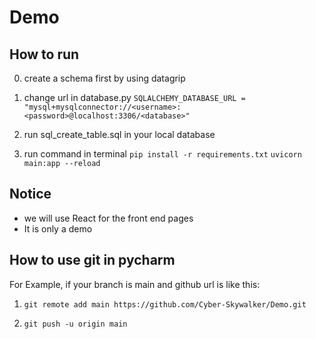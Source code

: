 # Demo

## How to run

0. create a schema first by using datagrip

1. change url in database.py
`SQLALCHEMY_DATABASE_URL = "mysql+mysqlconnector://<username>:<password>@localhost:3306/<database>"`

2. run sql_create_table.sql in your local database

3. run command in terminal
`pip install -r requirements.txt`
`uvicorn main:app --reload`

## Notice

- we will use React for the front end pages
- It is only a demo

## How to use git in pycharm

For Example, if your branch is main and github url is like this:

1. `git remote add main https://github.com/Cyber-Skywalker/Demo.git`

2. `git push -u origin main`
